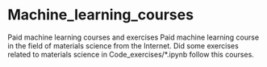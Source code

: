 # Machine_learning_courses
Paid machine learning courses and exercises
Paid machine learning course in the field of materials science from the Internet. Did some exercises related to materials science in Code_exercises/*.ipynb follow this courses.
